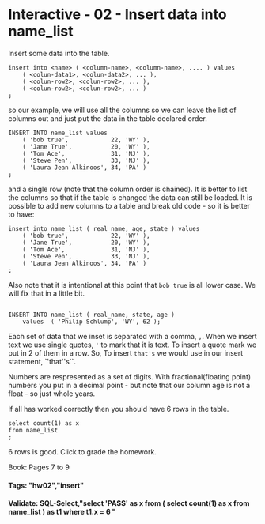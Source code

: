 


<style>
.pagebreak { page-break-before: always; }
.half { height: 200px; }
</style>








# Interactive - 02 - Insert data into name_list

Insert some data into the table.  

```
insert into <name> ( <column-name>, <column-name>, .... ) values
	( <colun-data1>, <colun-data2>, ... ),
	( <colun-row2>, <colun-row2>, ... ),
	( <colun-row2>, <colun-row2>, ... )
;
```

so our example, we will use all the columns so we can leave the
list of columns out  and just put the data in the table declared
order.

```
INSERT INTO name_list values
	( 'bob true',            22, 'WY' ),
	( 'Jane True',           20, 'WY' ),
	( 'Tom Ace',             31, 'NJ' ),
	( 'Steve Pen',           33, 'NJ' ),
	( 'Laura Jean Alkinoos', 34, 'PA' )
;

```

and a single row (note that the column order
is chained).  It is better to list the columns
so that if the table is changed the data can
still be loaded.  It is possible to add new columns to a table
and break old code - so it is better to have:

```
insert into name_list ( real_name, age, state ) values
	( 'bob true',            22, 'WY' ),
	( 'Jane True',           20, 'WY' ),
	( 'Tom Ace',             31, 'NJ' ),
	( 'Steve Pen',           33, 'NJ' ),
	( 'Laura Jean Alkinoos', 34, 'PA' )
;
```

Also note that it is intentional at this point that `bob true` is all lower
case.  We will fix that in a little bit.

```

INSERT INTO name_list ( real_name, state, age )
	values	( 'Philip Schlump', 'WY', 62 );

```

Each set of data that we inset is separated with a comma, `,`.
When we insert text we use single quotes, `'` to mark that it is
text.  To insert a quote mark we put in 2 of them in a row.
So, To insert `that's`  we would use in our insert statement,
`'that''s``.

Numbers are respresented as a set of digits.  With fractional(floating point) numbers you put in a decimal
point - but note that our column age is not a float - so just whole years.

If all has worked correctly then you should have 6 rows in the table.

```
select count(1) as x 
from name_list
;

```

6 rows is good.  Click to grade the homework.

Book: Pages 7 to 9

#### Tags: "hw02","insert"    	

#### Validate: SQL-Select,"select 'PASS' as x from ( select count(1) as x from name_list ) as t1 where t1.x = 6 "

